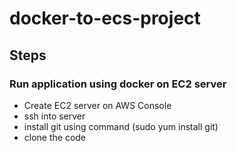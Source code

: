 # docker-to-ecs-project

## Steps

### Run application using docker on EC2 server

* Create EC2 server on AWS Console
* ssh into server
* install git using command (sudo yum install git)
* clone the code